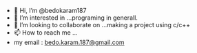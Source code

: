 - 👋 Hi, I’m @bedokaram187
- 👀 I’m interested in ...programing in generall.
- 💞️ I’m looking to collaborate on ...making a project using c/c++ 
- 📫 How to reach me ...
- my email : bedo.karam.187@gmail.com

<!---
bedokaram187/bedokaram187 is a ✨ special ✨ repository because its `README.md` (this file) appears on your GitHub profile.
You can click the Preview link to take a look at your changes.
--->
